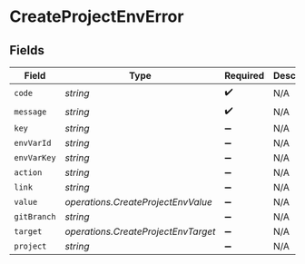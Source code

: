 # CreateProjectEnvError


## Fields

| Field                               | Type                                | Required                            | Description                         |
| ----------------------------------- | ----------------------------------- | ----------------------------------- | ----------------------------------- |
| `code`                              | *string*                            | :heavy_check_mark:                  | N/A                                 |
| `message`                           | *string*                            | :heavy_check_mark:                  | N/A                                 |
| `key`                               | *string*                            | :heavy_minus_sign:                  | N/A                                 |
| `envVarId`                          | *string*                            | :heavy_minus_sign:                  | N/A                                 |
| `envVarKey`                         | *string*                            | :heavy_minus_sign:                  | N/A                                 |
| `action`                            | *string*                            | :heavy_minus_sign:                  | N/A                                 |
| `link`                              | *string*                            | :heavy_minus_sign:                  | N/A                                 |
| `value`                             | *operations.CreateProjectEnvValue*  | :heavy_minus_sign:                  | N/A                                 |
| `gitBranch`                         | *string*                            | :heavy_minus_sign:                  | N/A                                 |
| `target`                            | *operations.CreateProjectEnvTarget* | :heavy_minus_sign:                  | N/A                                 |
| `project`                           | *string*                            | :heavy_minus_sign:                  | N/A                                 |